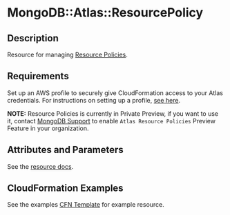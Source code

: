 # MongoDB::Atlas::ResourcePolicy

## Description

Resource for managing [Resource Policies](https://www.mongodb.com/docs/atlas/reference/api-resources-spec/v2/#tag/Atlas-Resource-Policies).

## Requirements

Set up an AWS profile to securely give CloudFormation access to your Atlas credentials.
For instructions on setting up a profile, [see here](/README.md#mongodb-atlas-api-keys-credential-management).

**NOTE:** Resource Policies is currently in Private Preview, if you want to use it, contact [MongoDB Support](https://www.mongodb.com/services/support) to enable `Atlas Resource Policies` Preview Feature in your organization.

## Attributes and Parameters

See the [resource docs](./docs/README.md).

## CloudFormation Examples

See the examples [CFN Template](/examples/project-invitation/project-invitation.json) for example resource.

